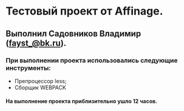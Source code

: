# Тестовый проект от Affinage.
## Выполнил Садовников Владимир (fayst_@bk.ru).
### При выполнении проекта использовались следующие инструменты:
* Препроцессор less;
* Сборщик WEBPACK

#### На выполнение проекта приблизительно ушло 12 часов.